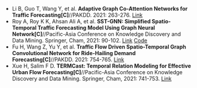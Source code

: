 * Li B, Guo T, Wang Y, et al. <b>Adaptive Graph Co-Attention Networks for Traffic Forecasting[C]</b>//PAKDD. 2021: 263-276. [Link](https://link.springer.com/chapter/10.1007/978-3-030-75762-5_22)
* Roy A, Roy K K, Ahsan Ali A, et al. <b>SST-GNN: Simplified Spatio-Temporal Traffic Forecasting Model Using Graph Neural Network[C]</b>//Pacific-Asia Conference on Knowledge Discovery and Data Mining. Springer, Cham, 2021: 90-102. [Link](https://link.springer.com/chapter/10.1007/978-3-030-75768-7_8) [Code](https://github.com/AmitRoy7781/SST-GNN)
* Fu H, Wang Z, Yu Y, et al. <b>Traffic Flow Driven Spatio-Temporal Graph Convolutional Network for Ride-Hailing Demand Forecasting[C]</b>//PAKDD. 2021: 754-765. [Link](https://link.springer.com/content/pdf/10.1007/978-3-030-75762-5_59.pdf)
* Xue H, Salim F D. <b>TERMCast: Temporal Relation Modeling for Effective Urban Flow Forecasting[C]</b>//Pacific-Asia Conference on Knowledge Discovery and Data Mining. Springer, Cham, 2021: 741-753. [Link](https://link.springer.com/chapter/10.1007/978-3-030-75762-5_58)
